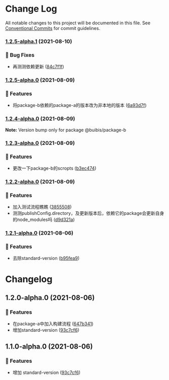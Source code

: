 # Change Log

All notable changes to this project will be documented in this file.
See [Conventional Commits](https://conventionalcommits.org) for commit guidelines.

### [1.2.5-alpha.1](https://github.com/zqinmiao/lerna-example/compare/@buibis/package-b@1.2.5-alpha.0...@buibis/package-b@1.2.5-alpha.1) (2021-08-10)


### 🐛 Bug Fixes

* 再测测依赖更新 ([84c7f1f](https://github.com/zqinmiao/lerna-example/commit/84c7f1f61ba9da8c21f0ff565fc10143ff082ce1))



### [1.2.5-alpha.0](https://github.com/zqinmiao/lerna-example/compare/@buibis/package-b@1.2.4-alpha.0...@buibis/package-b@1.2.5-alpha.0) (2021-08-09)


### 🎸 Features

* 将package-b依赖的package-a的版本改为非本地的版本 ([6a93d7f](https://github.com/zqinmiao/lerna-example/commit/6a93d7f604d9bee965435b7f15f83ae20d411e8c))



### [1.2.4-alpha.0](https://github.com/zqinmiao/lerna-example/compare/@buibis/package-b@1.2.3-alpha.0...@buibis/package-b@1.2.4-alpha.0) (2021-08-09)

**Note:** Version bump only for package @buibis/package-b





### [1.2.3-alpha.0](https://github.com/zqinmiao/lerna-example/compare/@buibis/package-b@1.2.2-alpha.0...@buibis/package-b@1.2.3-alpha.0) (2021-08-09)


### 🎸 Features

* 更改一下package-b的scropts ([b3ec474](https://github.com/zqinmiao/lerna-example/commit/b3ec474f6c738a09b369f9ecd87be16b9dd0b17b))



### [1.2.2-alpha.0](https://github.com/zqinmiao/lerna-example/compare/@buibis/package-b@1.2.1-alpha.0...@buibis/package-b@1.2.2-alpha.0) (2021-08-09)


### 🎸 Features

* 加入测试流程瞧瞧 ([3855508](https://github.com/zqinmiao/lerna-example/commit/38555080682b6e1dcac21acc251e236a09010ae3))
* 测测publishConfig.directory，及更新版本后，依赖它的package会更新自身的node_modules吗 ([d9d321a](https://github.com/zqinmiao/lerna-example/commit/d9d321a678a288003183c3ffbb2bb463b87c5f5e))



### [1.2.1-alpha.0](https://github.com/zqinmiao/lerna-example/compare/@buibis/package-b@1.2.0-alpha.0...@buibis/package-b@1.2.1-alpha.0) (2021-08-06)


### 🎸 Features

* 去除standard-version ([b95fea9](https://github.com/zqinmiao/lerna-example/commit/b95fea916196ba4ad9fff3d27f3c2f3d534fac36))



# Changelog
## 1.2.0-alpha.0 (2021-08-06)


### 🎸 Features

* 在package-a中加入构建流程 ([647b341](https://github.com/zqinmiao/lerna-example/commit/647b3414b76b7f766b7786f9c037eb7b3f858fbf))
* 增加standard-version ([93c7cf6](https://github.com/zqinmiao/lerna-example/commit/93c7cf623209dcdfaccb70fd818148dfcc0cad35))

## 1.1.0-alpha.0 (2021-08-06)

### 🎸 Features

- 增加 standard-version ([93c7cf6](https://github.com/zqinmiao/lerna-example/commit/93c7cf623209dcdfaccb70fd818148dfcc0cad35))
